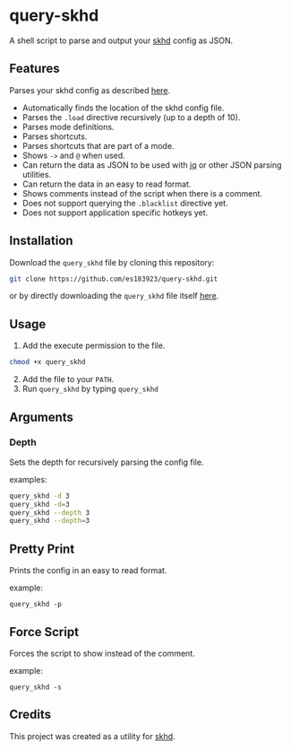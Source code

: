 # query-skhd
A shell script to parse and output your [skhd](https://github.com/koekeishiya/skhd) config as JSON.

## Features

Parses your skhd config as described [here](https://github.com/koekeishiya/skhd/blob/b659b90576cf88100b52ca6ab9270d84af7e579b/README.md).

-  Automatically finds the location of the skhd config file.
-  Parses the `.load` directive recursively (up to a depth of 10).
-  Parses mode definitions.
-  Parses shortcuts.
-  Parses shortcuts that are part of a mode.
-  Shows `->` and `@` when used.
-  Can return the data as JSON to be used with [jq](https://github.com/stedolan/jq) or other JSON parsing utilities.
-  Can return the data in an easy to read format.
-  Shows comments instead of the script when there is a comment.
-  Does not support querying the `.blacklist` directive yet.
-  Does not support application specific hotkeys yet.

## Installation

Download the `query_skhd` file by cloning this repository:
```sh
git clone https://github.com/es183923/query-skhd.git
```
or by directly downloading the `query_skhd` file itself [here](https://raw.githubusercontent.com/es183923/query-skhd/main/query_skhd).

## Usage

1. Add the execute permission to the file.
```sh
chmod +x query_skhd
```
2. Add the file to your `PATH`.
3. Run `query_skhd` by typing `query_skhd`

## Arguments

### Depth

Sets the depth for recursively parsing the config file.

examples:

```sh
query_skhd -d 3
query_skhd -d=3
query_skhd --depth 3
query_skhd --depth=3
```

## Pretty Print

Prints the config in an easy to read format.

example:

```
query_skhd -p
```

## Force Script

Forces the script to show instead of the comment.

example:

```
query_skhd -s
```

## Credits

This project was created as a utility for [skhd](https://github.com/koekeishiya/skhd).
